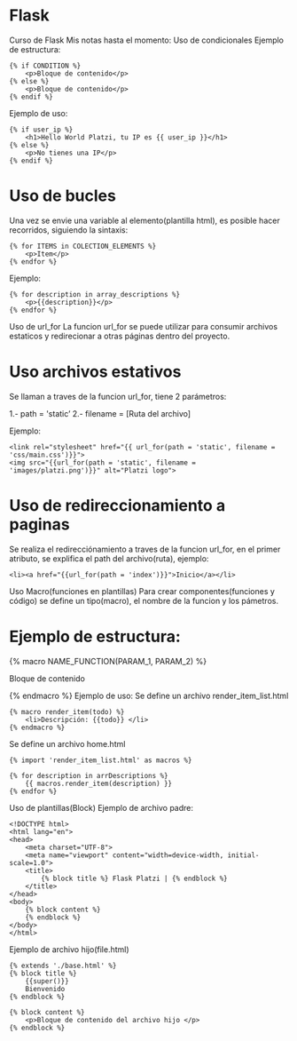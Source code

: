 # Flask
Curso de Flask
Mis notas hasta el momento:
Uso de condicionales
Ejemplo de estructura:

    {% if CONDITION %}
        <p>Bloque de contenido</p>
    {% else %}
        <p>Bloque de contenido</p>
    {% endif %}
Ejemplo de uso:

    {% if user_ip %}
        <h1>Hello World Platzi, tu IP es {{ user_ip }}</h1>
    {% else %}
        <p>No tienes una IP</p>
    {% endif %}
<h1>Uso de bucles</h1>
Una vez se envie una variable al elemento(plantilla html), es posible hacer recorridos, siguiendo la sintaxis:

    {% for ITEMS in COLECTION_ELEMENTS %}
        <p>Item</p>
    {% endfor %}
Ejemplo:

    {% for description in array_descriptions %}
        <p>{{description}}</p>
    {% endfor %}
Uso de url_for
La funcion url_for se puede utilizar para consumir archivos estaticos y redirecionar a otras páginas dentro del proyecto.

<h1>Uso archivos estativos</h1>
Se llaman a traves de la funcion url_for, tiene 2 parámetros:

1.- path = 'static’
2.- filename = [Ruta del archivo]

Ejemplo:

    <link rel="stylesheet" href="{{ url_for(path = 'static', filename = 'css/main.css')}}">
    <img src="{{url_for(path = 'static', filename = 'images/platzi.png')}}" alt="Platzi logo">
<h1>Uso de redireccionamiento a paginas</h1>
Se realiza el redirecciónamiento a traves de la funcion url_for, en el primer
atributo, se explifica el path del archivo(ruta), ejemplo:

    <li><a href="{{url_for(path = 'index')}}">Inicio</a></li>
Uso Macro(funciones en plantillas)
Para crear componentes(funciones y código) se define un tipo(macro), el nombre de la funcion y los pámetros.

<h1>Ejemplo de estructura:</h1>
    {% macro NAME_FUNCTION(PARAM_1, PARAM_2) %}
        <p>Bloque de contenido<p>
    {% endmacro %}
Ejemplo de uso:
Se define un archivo render_item_list.html

    {% macro render_item(todo) %}
        <li>Descripción: {{todo}} </li>
    {% endmacro %}
Se define un archivo home.html

    {% import 'render_item_list.html' as macros %}

    {% for description in arrDescriptions %}
        {{ macros.render_item(description) }}
    {% endfor %}
Uso de plantillas(Block)
Ejemplo de archivo padre:

    <!DOCTYPE html>
    <html lang="en">
    <head>
        <meta charset="UTF-8">
        <meta name="viewport" content="width=device-width, initial-scale=1.0">
        <title>
            {% block title %} Flask Platzi | {% endblock %}
        </title>
    </head>
    <body>
        {% block content %}
        {% endblock %}
    </body>
    </html>
Ejemplo de archivo hijo(file.html)

    {% extends './base.html' %}
    {% block title %}
        {{super()}}
        Bienvenido
    {% endblock %}

    {% block content %}
        <p>Bloque de contenido del archivo hijo </p>
    {% endblock %}
